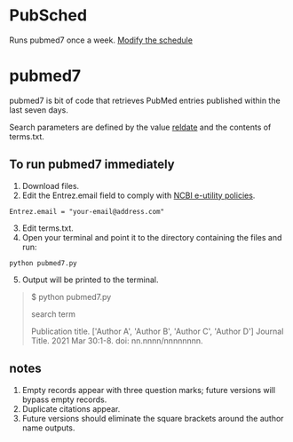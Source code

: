 # PubSched
Runs pubmed7 once a week.
<a href="https://schedule.readthedocs.io/"> Modify the schedule</a>


# pubmed7
pubmed7 is bit of code that retrieves PubMed entries published within the last seven days.

Search parameters are defined by the value <a href="https://www.ncbi.nlm.nih.gov/books/NBK25499/">reldate</a> and the contents of terms.txt. 

## To run pubmed7 immediately

1. Download files.
2. Edit the Entrez.email field to comply with <a href="https://www.ncbi.nlm.nih.gov/books/NBK25497/">NCBI e-utility policies</a>.
``` 
Entrez.email = "your-email@address.com"
```
3. Edit terms.txt.
4. Open your terminal and point it to the directory containing the files and run:
```
python pubmed7.py
```
5. Output will be printed to the terminal.

>$ python pubmed7.py
>
>search term
>
>   Publication title.
>     ['Author A', 'Author B', 'Author C', 'Author D']
>     Journal Title. 2021 Mar 30:1-8. doi: nn.nnnn/nnnnnnnn.




## notes
1. Empty records appear with three question marks; future versions will bypass empty records.
2. Duplicate citations appear.
3. Future versions should eliminate the square brackets around the author name outputs.
